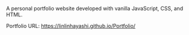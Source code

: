 A personal portfolio website developed with vanilla JavaScript, CSS, and HTML.

Portfolio URL: https://linlinhayashi.github.io/Portfolio/
